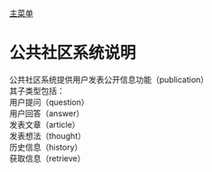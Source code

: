 [主菜单](../README.md)    

# 公共社区系统说明    

公共社区系统提供用户发表公开信息功能（publication）  
其子类型包括：  
用户提问（question）  
用户回答（answer）  
发表文章（article）  
发表想法（thought）  
历史信息（history）  
获取信息（retrieve）  

